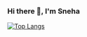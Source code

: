 ### Hi there 👋, I'm Sneha

[![Top Langs](https://github-readme-stats.vercel.app/api/top-langs/?username=snehasquasher)](https://github.com/anuraghazra/github-readme-stats)
<!--
**snehasquasher/snehasquasher** is a ✨ _special_ ✨ repository because its `README.md` (this file) appears on your GitHub profile.

Here are some ideas to get you started:

- 🔭 I’m currently working on ...
- 🌱 I’m currently learning ...
- 👯 I’m looking to collaborate on ...
- 🤔 I’m looking for help with ...
- 💬 Ask me about ...
- 📫 How to reach me: ...
- 😄 Pronouns: ...
- ⚡ Fun fact: ...
-->
